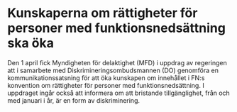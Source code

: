 # Kunskaperna om rättigheter för personer med funktionsnedsättning ska öka

Den 1 april fick Myndigheten för delaktighet (MFD) i uppdrag av regeringen att i samarbete med Diskrimineringsombudsmannen (DO) genomföra en kommunikationssatsning för att öka kunskapen om innehållet i FN:s konvention om rättigheter för personer med funktionsnedsättning. I uppdraget ingår också att informera om att bristande tillgänglighet, från och med januari i år, är en form av diskriminering.

